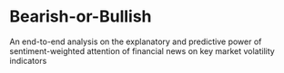 # Bearish-or-Bullish
An end-to-end analysis on the explanatory and predictive power of sentiment-weighted attention of financial news on key market volatility indicators
